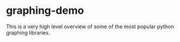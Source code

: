 # graphing-demo
This is a very high level overview of some of the most popular python graphing libraries.
